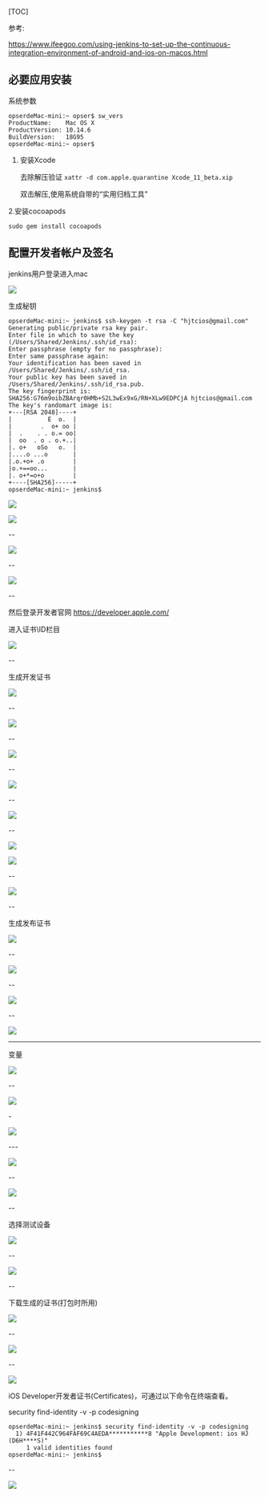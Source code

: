 

[TOC]

参考:

https://www.ifeegoo.com/using-jenkins-to-set-up-the-continuous-integration-environment-of-android-and-ios-on-macos.html



## 必要应用安装

系统参数

```
opserdeMac-mini:~ opser$ sw_vers
ProductName:	Mac OS X
ProductVersion:	10.14.6
BuildVersion:	18G95
opserdeMac-mini:~ opser$ 
```





1. 安装Xcode

   去除解压验证 
   `xattr -d com.apple.quarantine Xcode_11_beta.xip`

   双击解压,使用系统自带的“实用归档工具”

   

2.安装cocoapods

`sudo gem install cocoapods`



## 配置开发者帐户及签名

jenkins用户登录进入mac

![](/home/boeving/gitnote/diary_note/fj/2019/build/ios/imgs/DeepinScreenshot_select-area_20191025145322.png)

生成秘钥

```
opserdeMac-mini:~ jenkins$ ssh-keygen -t rsa -C "hjtcios@gmail.com"
Generating public/private rsa key pair.
Enter file in which to save the key (/Users/Shared/Jenkins/.ssh/id_rsa): 
Enter passphrase (empty for no passphrase): 
Enter same passphrase again: 
Your identification has been saved in /Users/Shared/Jenkins/.ssh/id_rsa.
Your public key has been saved in /Users/Shared/Jenkins/.ssh/id_rsa.pub.
The key fingerprint is:
SHA256:G76m9oibZBArqr0HMb+S2L3wEx9xG/RN+XLw9EDPCjA hjtcios@gmail.com
The key's randomart image is:
+---[RSA 2048]----+
|          E  o.  |
|        .  o+ oo |
|  .    . . o.= oo|
|  oo  . o . o.+..|
|. o+   oSo   o.  |
|....o ...o       |
|.o.+o+ .o        |
|o.+==oo...       |
|. o+*=o+o        |
+----[SHA256]-----+
opserdeMac-mini:~ jenkins$ 
```



![](/home/boeving/gitnote/diary_note/fj/2019/build/ios/imgs/DeepinScreenshot_select-area_20191025151532.png)



![](/home/boeving/gitnote/diary_note/fj/2019/build/ios/imgs/DeepinScreenshot_select-area_20191025151720.png)

\--

![](/home/boeving/gitnote/diary_note/fj/2019/build/ios/imgs/DeepinScreenshot_select-area_20191025151814.png)

\--

![](/home/boeving/gitnote/diary_note/fj/2019/build/ios/imgs/DeepinScreenshot_select-area_20191025151843.png)

\--





然后登录开发者官网 https://developer.apple.com/

进入证书\ID栏目



![](/home/boeving/gitnote/diary_note/fj/2019/build/ios/imgs/DeepinScreenshot_select-area_20191025150409.png)

\--

生成开发证书



![](/home/boeving/gitnote/diary_note/fj/2019/build/ios/imgs/DeepinScreenshot_select-area_20191025150738.png)



\--

![](/home/boeving/gitnote/diary_note/fj/2019/build/ios/imgs/DeepinScreenshot_select-area_20191025150847.png)



\--

![](/home/boeving/gitnote/diary_note/fj/2019/build/ios/imgs/DeepinScreenshot_select-area_20191025150926.png)

\--

![](/home/boeving/gitnote/diary_note/fj/2019/build/ios/imgs/DeepinScreenshot_select-area_20191025152005.png)

\--

![](/home/boeving/gitnote/diary_note/fj/2019/build/ios/imgs/DeepinScreenshot_select-area_20191025152055.png)

\--

![](/home/boeving/gitnote/diary_note/fj/2019/build/ios/imgs/DeepinScreenshot_select-area_20191025152138.png)





![](/home/boeving/gitnote/diary_note/fj/2019/build/ios/imgs/DeepinScreenshot_select-area_20191025152323.png)

\--

![](/home/boeving/gitnote/diary_note/fj/2019/build/ios/imgs/DeepinScreenshot_select-area_20191025152537.png)

\--

生成发布证书

![](/home/boeving/gitnote/diary_note/fj/2019/build/ios/imgs/DeepinScreenshot_select-area_20191025205447.png)

\--

![](/home/boeving/gitnote/diary_note/fj/2019/build/ios/imgs/DeepinScreenshot_select-area_20191025205720.png)

\--

![](/home/boeving/gitnote/diary_note/fj/2019/build/ios/imgs/DeepinScreenshot_select-area_20191025210110.png)

\--

![](/home/boeving/gitnote/diary_note/fj/2019/build/ios/imgs/DeepinScreenshot_select-area_20191025210143.png)

------



变量

![](/home/boeving/gitnote/diary_note/fj/2019/build/ios/imgs/DeepinScreenshot_select-area_20191025152752.png)

\--

![](/home/boeving/gitnote/diary_note/fj/2019/build/ios/imgs/DeepinScreenshot_select-area_20191025152855.png)

\-

![](/home/boeving/gitnote/diary_note/fj/2019/build/ios/imgs/DeepinScreenshot_select-area_20191025153018.png)

\---

![](/home/boeving/gitnote/diary_note/fj/2019/build/ios/imgs/DeepinScreenshot_select-area_20191025153115.png)

\--

![](/home/boeving/gitnote/diary_note/fj/2019/build/ios/imgs/DeepinScreenshot_select-area_20191025153155.png)

\--

选择测试设备

![](/home/boeving/gitnote/diary_note/fj/2019/build/ios/imgs/DeepinScreenshot_select-area_20191025153321.png)

\--

![](/home/boeving/gitnote/diary_note/fj/2019/build/ios/imgs/DeepinScreenshot_select-area_20191025153424.png)

\--

下载生成的证书(打包时所用)

![](/home/boeving/gitnote/diary_note/fj/2019/build/ios/imgs/DeepinScreenshot_select-area_20191025153508.png)

\--

![](/home/boeving/gitnote/diary_note/fj/2019/build/ios/imgs/DeepinScreenshot_select-area_20191025153659.png)

\--

![](/home/boeving/gitnote/diary_note/fj/2019/build/ios/imgs/DeepinScreenshot_select-area_20191025154151.png)



iOS Developer开发者证书(Certificates)，可通过以下命令在终端查看。

security find-identity -v -p codesigning

```
opserdeMac-mini:~ jenkins$ security find-identity -v -p codesigning
  1) 4F41F442C964FAF69C4AEDA***********8 "Apple Development: ios HJ (D6H****S)"
     1 valid identities found
opserdeMac-mini:~ jenkins$ 
```



\--



![](/home/boeving/gitnote/diary_note/fj/2019/build/ios/imgs/DeepinScreenshot_select-area_20191025154530.png)

